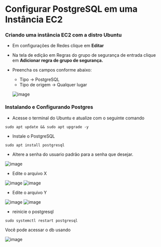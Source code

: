 # Configurar PostgreSQL em uma Instância EC2

### Criando uma instância EC2 com a distro Ubuntu
- Em configurações de Redes clique em **Editar**
- Na tela de edição em Regras do grupo de segurança de entrada clique em **Adicionar regra de grupo de segurança.**
- Preencha os campos conforme abaixo:
  - Tipo → PostgreSQL
  - Tipo de origem → Qualquer lugar

  ![image](https://github.com/user-attachments/assets/84edefe4-2d23-4fd2-b785-70ac5d7b41e8)

### Instalando e Configurando Postgres
- Acesse o terminal do Ubuntu e atualize com o seguinte comando
```
sudo apt update && sudo apt upgrade -y
```
- Instale o PostgreSQL
```
sudo apt install postgresql
```
- Altere a senha do usuario padrão para a senha que desejar.

![image](https://github.com/user-attachments/assets/91054795-bf1c-4e12-a60e-c56f318533d4)

- Edite o arquivo X

![image](https://github.com/user-attachments/assets/9d2d9691-f617-441a-8011-c9353911b2a5)
![image](https://github.com/user-attachments/assets/e45baa7e-3e22-447d-b863-8c42c5f50620)

- Edite o arquivo Y

![image](https://github.com/user-attachments/assets/8b90efeb-276d-4148-af0d-950940ea2368)
![image](https://github.com/user-attachments/assets/1536e188-9e86-485b-9330-e24d4524fe29)

- reinicie o postgresql
```
sudo systemctl restart postgresql
```

Você pode acessar o db usando

![image](https://github.com/user-attachments/assets/777c9e65-012c-47e2-9b5c-302d32b96159)

